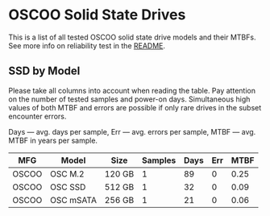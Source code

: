 OSCOO Solid State Drives
========================

This is a list of all tested OSCOO solid state drive models and their MTBFs. See
more info on reliability test in the [README](https://github.com/linuxhw/SMART).

SSD by Model
------------

Please take all columns into account when reading the table. Pay attention on the
number of tested samples and power-on days. Simultaneous high values of both MTBF
and errors are possible if only rare drives in the subset encounter errors.

Days — avg. days per sample,
Err  — avg. errors per sample,
MTBF — avg. MTBF in years per sample.

| MFG       | Model              | Size   | Samples | Days  | Err   | MTBF   |
|-----------|--------------------|--------|---------|-------|-------|--------|
| OSCOO     | OSC M.2            | 120 GB | 1       | 89    | 0     | 0.25   |
| OSCOO     | OSC SSD            | 512 GB | 1       | 32    | 0     | 0.09   |
| OSCOO     | OSC mSATA          | 256 GB | 1       | 21    | 0     | 0.06   |
